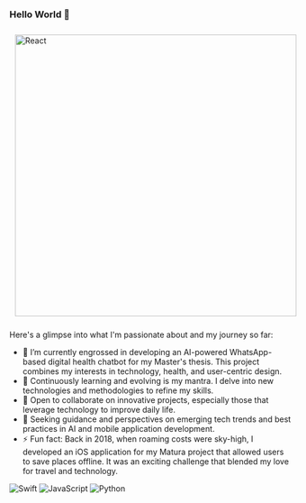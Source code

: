 ### Hello World 👋

<img style="margin: 10px;" src="https://github.com/matthias-wortmann/matthias-wortmann/assets/114675886/1320ab14-7a0f-466f-92cd-3cac68b0c6f8" alt="React" height="500" />

Here's a glimpse into what I'm passionate about and my journey so far:

- 🔭 I’m currently engrossed in developing an AI-powered WhatsApp-based digital health chatbot for my Master's thesis. This project combines my interests in technology, health, and user-centric design.
- 🌱 Continuously learning and evolving is my mantra. I delve into new technologies and methodologies to refine my skills.
- 👯 Open to collaborate on innovative projects, especially those that leverage technology to improve daily life.
- 🤔 Seeking guidance and perspectives on emerging tech trends and best practices in AI and mobile application development.
- ⚡ Fun fact: Back in 2018, when roaming costs were sky-high, I developed an iOS application for my Matura project that allowed users to save places offline. It was an exciting challenge that blended my love for travel and technology.

![Swift](https://img.shields.io/badge/-Swift-FA7343?style=flat-square&logo=swift&logoColor=white)
![JavaScript](https://img.shields.io/badge/-JavaScript-F7DF1E?style=flat-square&logo=javascript&logoColor=black)
![Python](https://img.shields.io/badge/-Python-3776AB?style=flat-square&logo=python&logoColor=white)
